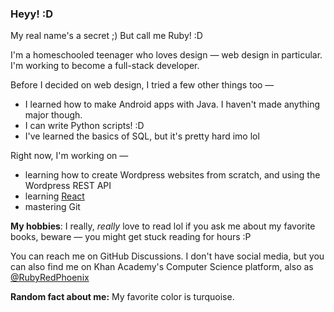 ### Heyy! :D
My real name's a secret ;) But call me Ruby! :D

I'm a homeschooled teenager who loves design — web design in particular. I'm working to become a full-stack developer. 

Before I decided on web design, I tried a few other things too —
* I learned how to make Android apps with Java. I haven't made anything major though.
* I can write Python scripts! :D
* I've learned the basics of SQL, but it's pretty hard imo lol

Right now, I'm working on —
* learning how to create Wordpress websites from scratch, and using the Wordpress REST API
* learning [React](https://reactjs.org/)
* mastering Git

**My hobbies**: I really, _really_ love to read lol if you ask me about my favorite books, beware — you might get stuck reading for hours :P

You can reach me on GitHub Discussions. I don't have social media, but you can also find me on Khan Academy's Computer Science platform, also as [@RubyRedPhoenix](https://www.khanacademy.org/profile/RubyRedPhoenix/)

**Random fact about me:** My favorite color is turquoise.

<!--
- 🔭 I’m currently working on ...
- 🌱 I’m currently learning ...
- 👯 I’m looking to collaborate on ...
- 🤔 I’m looking for help with ...
- 💬 Ask me about ...
- 📫 How to reach me: ...
- 😄 Pronouns: ...
- ⚡ Fun fact: ...
-->
